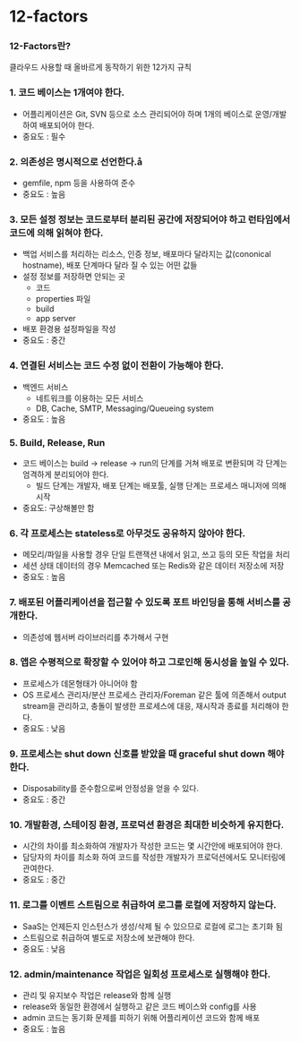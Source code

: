 # 12-factors

### 12-Factors란?

 클라우드 사용할 때 올바르게 동작하기 위한 12가지 규칙

### 1. 코드 베이스는 1개여야 한다.

- 어플리케이션은 Git, SVN 등으로 소스 관리되어야 하며 1개의 베이스로 운영/개발하여 배포되어야 한다.
- 중요도 : 필수

### 2. 의존성은 명시적으로 선언한다.å

- gemfile, npm 등을 사용하여 준수
- 중요도 : 높음

### 3. 모든 설정 정보는 코드로부터 분리된 공간에 저장되어야 하고 런타임에서 코드에 의해 읽혀야 한다.

- 백업 서비스를 처리하는 리소스, 인증 정보, 배포마다 달라지는 값(cononical hostname), 배포 단계마다 달라 질 수 있는 어떤 값들
- 설정 정보를 저장하면 안되는 곳
    - 코드
    - properties 파일
    - build
    - app server
- 배포 환경용 설정파일을 작성
- 중요도 : 중간

### 4. 연결된 서비스는 코드 수정 없이 전환이 가능해야 한다.

- 백엔드 서비스
    - 네트워크를 이용하는 모든 서비스
    - DB, Cache, SMTP, Messaging/Queueing system
- 중요도 : 높음

### 5. Build, Release, Run

- 코드 베이스는 build → release → run의 단계를 거쳐 배포로 변환되며 각 단계는 엄격하게 분리되어야 한다.
    - 빌드 단계는 개발자, 배포 단계는 배포툴, 실행 단계는 프로세스 매니저에 의해 시작
- 중요도: 구상해볼만 함

### 6. 각 프로세스는 stateless로 아무것도 공유하지 않아야 한다.

- 메모리/파일을 사용할 경우 단일 트랜잭션 내에서 읽고, 쓰고 등의 모든 작업을 처리
- 세션 상태 데이터의 경우 Memcached 또는 Redis와 같은 데이터 저장소에 저장
- 중요도 : 높음

### 7. 배포된 어플리케이션을 접근할 수 있도록 포트 바인딩을 통해 서비스를 공개한다.

- 의존성에 웹서버 라이브러리를 추가해서 구현

### 8. 앱은 수평적으로 확장할 수 있어야 하고 그로인해 동시성을 높일 수 있다.

- 프로세스가 데몬형태가 아니어야 함
- OS 프로세스 관리자/분산 프로세스 관리자/Foreman 같은 툴에 의존해서 output stream을 관리하고, 충돌이 발생한 프로세스에 대응, 재시작과 종료를 처리해야 한다.
- 중요도 : 낮음

### 9. 프로세스는 shut down 신호를 받았을 때 graceful shut down 해야한다.

- Disposability를 준수함으로써 안정성을 얻을 수 있다.
- 중요도 : 중간

### 10. 개발환경, 스테이징 환경, 프로덕션 환경은 최대한 비슷하게 유지한다.

- 시간의 차이를 최소화하여 개발자가 작성한 코드는 몇 시간안에 배포되어야 한다.
- 담당자의 차이를 최소화 하여 코드를 작성한 개발자가 프로덕션에서도 모니터링에 관여한다.
- 중요도 : 중간

### 11. 로그를 이벤트 스트림으로 취급하여 로그를 로컬에 저장하지 않는다.

- SaaS는 언제든지 인스턴스가 생성/삭제 될 수 있으므로 로컬에 로그는 초기화 됨
- 스트림으로 취급하여 별도로 저장소에 보관해야 한다.
- 중요도 : 낮음

### 12. admin/maintenance 작업은 일회성 프로세스로 실행해야 한다.

- 관리 및 유지보수 작업은 release와 함께 실행
- release와 동일한 환경에서 실행하고 같은 코드 베이스와 config를 사용
- admin 코드는 동기화 문제를 피하기 위해 어플리케이션 코드와 함께 배포
- 중요도 : 높음